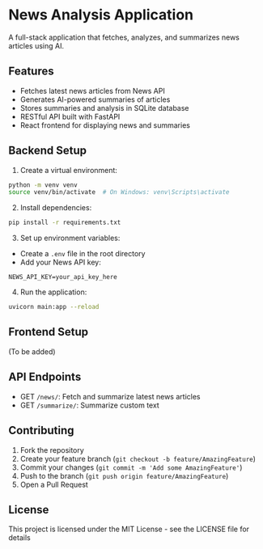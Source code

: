 # News Analysis Application

A full-stack application that fetches, analyzes, and summarizes news articles using AI.

## Features

- Fetches latest news articles from News API
- Generates AI-powered summaries of articles
- Stores summaries and analysis in SQLite database
- RESTful API built with FastAPI
- React frontend for displaying news and summaries

## Backend Setup

1. Create a virtual environment:
```bash
python -m venv venv
source venv/bin/activate  # On Windows: venv\Scripts\activate
```

2. Install dependencies:
```bash
pip install -r requirements.txt
```

3. Set up environment variables:
- Create a `.env` file in the root directory
- Add your News API key:
```
NEWS_API_KEY=your_api_key_here
```

4. Run the application:
```bash
uvicorn main:app --reload
```

## Frontend Setup

(To be added)

## API Endpoints

- GET `/news/`: Fetch and summarize latest news articles
- GET `/summarize/`: Summarize custom text

## Contributing

1. Fork the repository
2. Create your feature branch (`git checkout -b feature/AmazingFeature`)
3. Commit your changes (`git commit -m 'Add some AmazingFeature'`)
4. Push to the branch (`git push origin feature/AmazingFeature`)
5. Open a Pull Request

## License

This project is licensed under the MIT License - see the LICENSE file for details
